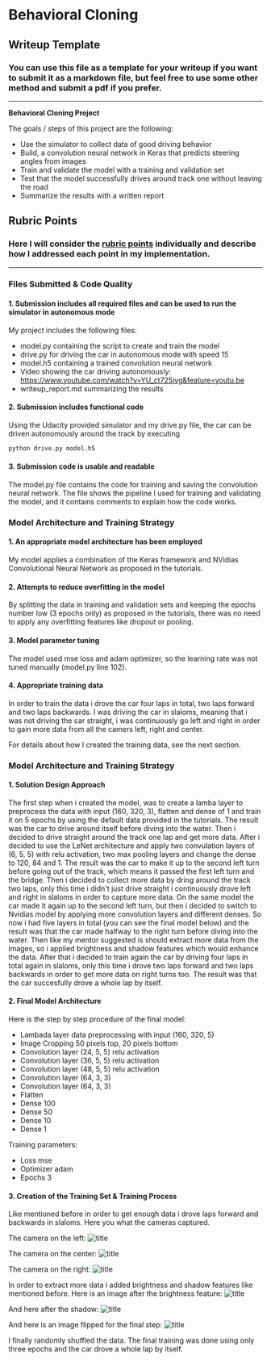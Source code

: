 # **Behavioral Cloning** 

## Writeup Template

### You can use this file as a template for your writeup if you want to submit it as a markdown file, but feel free to use some other method and submit a pdf if you prefer.

---

**Behavioral Cloning Project**

The goals / steps of this project are the following:
* Use the simulator to collect data of good driving behavior
* Build, a convolution neural network in Keras that predicts steering angles from images
* Train and validate the model with a training and validation set
* Test that the model successfully drives around track one without leaving the road
* Summarize the results with a written report


[//]: # (Image References)

[image1]: ./examples/placeholder.png "Model Visualization"
[image2]: ./examples/placeholder.png "Grayscaling"
[image3]: ./examples/placeholder_small.png "Recovery Image"
[image4]: ./examples/placeholder_small.png "Recovery Image"
[image5]: ./examples/placeholder_small.png "Recovery Image"
[image6]: ./examples/placeholder_small.png "Normal Image"
[image7]: ./examples/placeholder_small.png "Flipped Image"

## Rubric Points
### Here I will consider the [rubric points](https://review.udacity.com/#!/rubrics/432/view) individually and describe how I addressed each point in my implementation.  

---
### Files Submitted & Code Quality

#### 1. Submission includes all required files and can be used to run the simulator in autonomous mode

My project includes the following files:
* model.py containing the script to create and train the model
* drive.py for driving the car in autonomous mode with speed 15
* model.h5 containing a trained convolution neural network 
* Video showing the car driving autonomously: https://www.youtube.com/watch?v=YU_ct725jvg&feature=youtu.be
* writeup_report.md summarizing the results

#### 2. Submission includes functional code
Using the Udacity provided simulator and my drive.py file, the car can be driven autonomously around the track by executing 
```sh
python drive.py model.h5
```

#### 3. Submission code is usable and readable

The model.py file contains the code for training and saving the convolution neural network. The file shows the pipeline I used for training and validating the model, and it contains comments to explain how the code works.

### Model Architecture and Training Strategy

#### 1. An appropriate model architecture has been employed

My model applies a combination of the Keras framework and NVidias Convolutional Neural Network as proposed in the tutorials. 

#### 2. Attempts to reduce overfitting in the model

By splitting the data in training and validation sets and keeping the epochs number low (3 epochs only) as proposed in the tutorials, there was no need to apply any overfitting features like dropout or pooling.

#### 3. Model parameter tuning

The model used mse loss and adam optimizer, so the learning rate was not tuned manually (model.py line 102).

#### 4. Appropriate training data

In order to train the data i drove the car four laps in total, two laps forward and two laps backwards. I was driving the car in slaloms, meaning that i was not driving the car straight, i was continuously go left and right in order to gain more data from all the camers left, right and center.

For details about how I created the training data, see the next section. 

### Model Architecture and Training Strategy

#### 1. Solution Design Approach

The first step when i created the model, was to create a lamba layer to preprocess the data with input (160, 320, 3), flatten and dense of 1 and train it on 5 epochs by using the default data provided in the tutorials. The result was the car to drive around itself before diving into the water.
Then i decided to drive straight around the track one lap and get more data. After i decided to use the LeNet architecture and apply 
two convulation layers of (6, 5, 5) with relu activation, two max pooling layers and change the dense to 120, 84 and 1. The result was
the car to make it up to the second left turn before going out of the track, which means it passed the first left turn and the bridge.
Then i decided to collect more data by dring around the track two laps, only this time i didn't just drive straight i continuously drove left and right in slaloms in order to capture more data. On the same model the car made it again up to the second left turn, but then i decided to switch to Nvidias model by applying more convolution layers and different denses. So now i had five layers in total (you can see the final model below) and the result was that the car made halfway to the right turn before diving into the water.
Then like my mentor suggested is should extract more data from the images, so i applied brightness and shadow features which would enhance the data. After that i decided to train again the car by driving four laps in total again in slaloms, only this time i drove two laps forward and two laps backwards in order to get more data on right turns too.
The result was that the car succesfully drove a whole lap by itself.

#### 2. Final Model Architecture

Here is the step by step procedure of the final model:
  - Lambada layer data preprocessing with input (160, 320, 5)
  - Image Cropping 50 pixels top, 20 pixels bottom
  - Convolution layer (24, 5, 5) relu activation
  - Convolution layer (36, 5, 5) relu activation
  - Convolution layer (48, 5, 5) relu activation
  - Convolution layer (64, 3, 3) 
  - Convolution layer (64, 3, 3) 
  - Flatten
  - Dense 100
  - Dense 50
  - Dense 10
  - Dense 1
  
Training parameters:
  - Loss mse
  - Optimizer adam
  - Epochs 3

#### 3. Creation of the Training Set & Training Process

Like mentioned before in order to get enough data i drove laps forward and backwards in slaloms. Here you what the cameras captured.

The camera on the left:
![title](./images/left.jpg)

The camera on the center:
![title](./images/center.jpg)

The camera on the right:
![title](./images/right.jpg)

In order to extract more data i added brightness and shadow features like mentioned before. Here is an image after the brightness feature:
![title](./images/bright.PNG)

And here after the shadow:
![title](./images/shadow.PNG)

And here is an image flipped for the final step:
![title](./images/flipped.PNG)

I finally randomly shuffled the data. The final training was done using only three epochs and the car drove a whole lap by itself.
